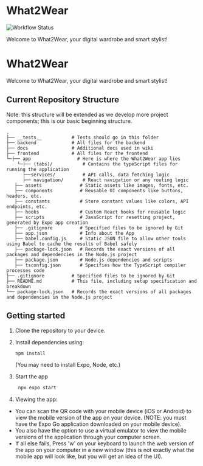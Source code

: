 # What2Wear

![Workflow Status](https://github.com/amanda-zambrana/What2Wear/actions/workflows/ci-cd.yml/badge.svg)

Welcome to What2Wear, your digital wardrobe and smart stylist!





# What2Wear

Welcome to What2Wear, your digital wardrobe and smart stylist! 

## Current Repository Structure 
Note: this structure will be extended as we develop more project components; this is our basic beginning structure.
```
.
├── __tests__           # Tests should go in this folder
├── backend             # All files for the backend 
├── docs                # Additional docs used in wiki 
├── frontend            # All files for the frontend 
└─├── app                 # Here is where the What2Wear app lies
    └─├── (tabs)/           # Contains the typeScript files for running the application
      ├──services/          # API calls, data fetching logic
      ├── navigation/       # React navigation or any routing logic 
   ├── assets              # Static assets like images, fonts, etc. 
   ├── components          # Reusable UI components like buttons, headers, etc.
   ├── constants           # Store constant values like colors, API endpoints, etc.
   ├── hooks               # Custom React hooks for reusable logic
   ├── scripts             # JavaScript for resetting project, generated by Expo app creation
   ├── .gitignore          # Specified files to be ignored by Git
   ├── app.json            # Info about the App
   ├── babel.config.js     # Static JSON file to allow other tools using Babel to cache the results of Babel safely
   ├── package-lock.json   # Records the exact versions of all packages and dependencies in the Node.js project
   ├── package.json        # Node.js dependencies and scripts
   ├── tsconfig.json       # Specifies how the TypeScript compiler processes code
├── .gitignore          # Specified files to be ignored by Git
├── README.md           # This file, including setup specification and breakdown
└── package-lock.json   # Records the exact versions of all packages and dependencies in the Node.js project

```

## Getting started

1. Clone the repository to your device. 

2. Install dependencies using: 

   ```bash
   npm install
   ```
   (You may need to install Expo, Node, etc.) 

3. Start the app

   ```bash
    npx expo start
   ```

4. Viewing the app:
* You can scan the QR code with your mobile device (iOS or Android) to view the mobile version of the app on your device. (NOTE: you must have the Expo Go application downloaded on your mobile device). 
* You also have the option to use a virtual emulator to view the mobile versions of the application through your computer screen.
* If all else fails, Press 'w' on your keyboard to launch the web version of the app on your computer in a new window (this is not exactly what the mobile app will look like, but you will get an idea of the UI). 
